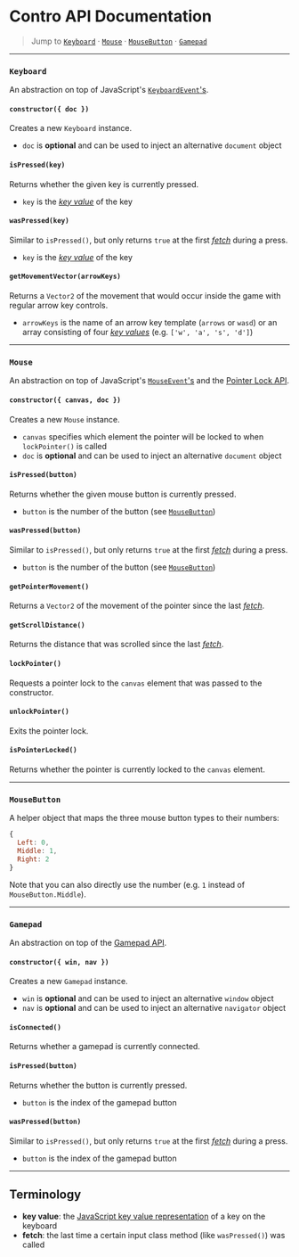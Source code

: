 # Contro API Documentation

> Jump to [`Keyboard`](#keyboard) · [`Mouse`](#mouse) · [`MouseButton`](#mousebutton) · [`Gamepad`](#gamepad)

---

### `Keyboard`

An abstraction on top of JavaScript's [`KeyboardEvent`'s][keyboard-events].

#### `constructor({ doc })`

Creates a new `Keyboard` instance.

* `doc` is **optional** and can be used to inject an alternative `document` object

#### `isPressed(key)`

Returns whether the given key is currently pressed.

* `key` is the [*key value*](#terminology) of the key

#### `wasPressed(key)`

Similar to `isPressed()`, but only returns `true` at the first [*fetch*](#terminology) during a press.

* `key` is the [*key value*](#terminology) of the key

#### `getMovementVector(arrowKeys)`

Returns a `Vector2` of the movement that would occur inside the game with regular arrow key controls.

* `arrowKeys` is the name of an arrow key template (`arrows` or `wasd`) or an array consisting of four [*key values*](#terminology) (e.g. `['w', 'a', 's', 'd']`)

---

### `Mouse`

An abstraction on top of JavaScript's [`MouseEvent`'s][mouse-events] and the [Pointer Lock API][pointer-lock-api].

#### `constructor({ canvas, doc })`

Creates a new `Mouse` instance.

* `canvas` specifies which element the pointer will be locked to when `lockPointer()` is called
* `doc` is **optional** and can be used to inject an alternative `document` object

#### `isPressed(button)`

Returns whether the given mouse button is currently pressed.

* `button` is the number of the button (see [`MouseButton`](#mousebutton))

#### `wasPressed(button)`

Similar to `isPressed()`, but only returns `true` at the first [*fetch*](#terminology) during a press.

* `button` is the number of the button (see [`MouseButton`](#mousebutton))

#### `getPointerMovement()`

Returns a `Vector2` of the movement of the pointer since the last [*fetch*](#terminology).

#### `getScrollDistance()`

Returns the distance that was scrolled since the last [*fetch*](#terminology).

#### `lockPointer()`

Requests a pointer lock to the `canvas` element that was passed to the constructor.

#### `unlockPointer()`

Exits the pointer lock.

#### `isPointerLocked()`

Returns whether the pointer is currently locked to the `canvas` element.

---

### `MouseButton`

A helper object that maps the three mouse button types to their numbers:

```js
{
  Left: 0,
  Middle: 1,
  Right: 2
}
```

Note that you can also directly use the number (e.g. `1` instead of `MouseButton.Middle`).

---

### `Gamepad`

An abstraction on top of the [Gamepad API][gamepad-api].

#### `constructor({ win, nav })`

Creates a new `Gamepad` instance.

* `win` is **optional** and can be used to inject an alternative `window` object
* `nav` is **optional** and can be used to inject an alternative `navigator` object

#### `isConnected()`

Returns whether a gamepad is currently connected.

#### `isPressed(button)`

Returns whether the button is currently pressed.

* `button` is the index of the gamepad button

#### `wasPressed(button)`

Similar to `isPressed()`, but only returns `true` at the first [*fetch*](#terminology) during a press.

* `button` is the index of the gamepad button

---

## Terminology

* **key value**: the [JavaScript key value representation][key-values] of a key on the keyboard
* **fetch**: the last time a certain input class method (like `wasPressed()`) was called

[keyboard-events]: https://developer.mozilla.org/en-US/docs/Web/API/KeyboardEvent
[key-values]: https://developer.mozilla.org/en-US/docs/Web/API/KeyboardEvent/key/Key_Values
[mouse-events]: https://developer.mozilla.org/en-US/docs/Web/API/MouseEvent
[pointer-lock-api]: https://developer.mozilla.org/en-US/docs/Web/API/Pointer_Lock_API
[gamepad-api]: https://developer.mozilla.org/en-US/docs/Web/API/Gamepad_API
